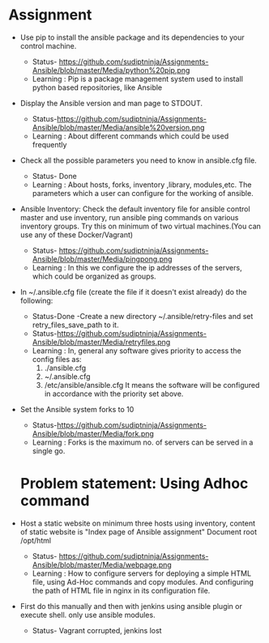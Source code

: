 # Assignment
  - Use pip to install the ansible package and its dependencies to your control machine.
     - Status- https://github.com/sudiptninja/Assignments-Ansible/blob/master/Media/python%20pip.png
     - Learning : Pip is a package management system used to install python based repositories, like Ansible
- Display the Ansible version and man page to STDOUT.
     - Status-https://github.com/sudiptninja/Assignments-Ansible/blob/master/Media/ansible%20version.png
     - Learning : About different commands which could be used frequently
- Check all the possible parameters you need to know in ansible.cfg file.
    - Status- Done
    - Learning : About hosts, forks, inventory ,library, modules,etc. The parameters which a user can configure for the working of ansible.
- Ansible Inventory: Check the default inventory file for ansible control master and use inventory, run ansible ping commands on various inventory groups. Try this on minimum of two virtual machines.(You can use any of these Docker/Vagrant)
    - Status- https://github.com/sudiptninja/Assignments-Ansible/blob/master/Media/pingpong.png
    - Learning : In this we configure the ip addresses of the servers, which could be organized as groups.
- In ~/.ansible.cfg file (create the file if it doesn't exist already) do the following:
    - Status-Done
-Create a new directory ~/.ansible/retry-files and set retry_files_save_path to it.
    - Status-https://github.com/sudiptninja/Assignments-Ansible/blob/master/Media/retryfiles.png
    - Learning : In, general any software gives priority to access the config files as: 
        1.  ./ansible.cfg
        2.  ~/.ansible.cfg
        3.  /etc/ansible/ansible.cfg
It means the software will be configured in accordance with the priority set above.
- Set the Ansible system forks to 10
    - Status-https://github.com/sudiptninja/Assignments-Ansible/blob/master/Media/fork.png
    - Learning : Forks is the maximum no. of servers can be served in a single go.
    
    # Problem statement: Using Adhoc command

- Host a static website on minimum three hosts using inventory, content of static website is "Index page of Ansible assignment"
Document root /opt/html

    - Status- https://github.com/sudiptninja/Assignments-Ansible/blob/master/Media/webpage.png
    - Learning : How to configure servers for deploying a simple HTML file, using Ad-Hoc commands and copy modules. And configuring the path of HTML file in nginx in its configuration file.

- First do this manually and then with jenkins using ansible plugin or execute shell. only use ansible modules.
    - Status- Vagrant corrupted, jenkins lost


